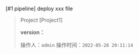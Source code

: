 [#1 pipeline] deploy xxx file
> Project [Project1]
>
> **version：**
>
> 操作人：`admin`
> 操作时间：`2022-05-26 20:11:14`
